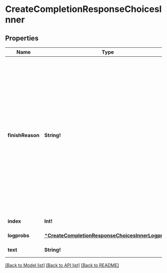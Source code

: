 # CreateCompletionResponseChoicesInner

## Properties
Name | Type | Description | Notes
------------ | ------------- | ------------- | -------------
**finishReason** | **String!** | The reason the model stopped generating tokens. This will be &#x60;stop&#x60; if the model hit a natural stop point or a provided stop sequence, &#x60;length&#x60; if the maximum number of tokens specified in the request was reached, or &#x60;content_filter&#x60; if content was omitted due to a flag from our content filters.  | [default to null]
**index** | **Int!** |  | [default to null]
**logprobs** | [***CreateCompletionResponseChoicesInnerLogprobs**](CreateCompletionResponse_choices_inner_logprobs.md) |  | [default to null]
**text** | **String!** |  | [default to null]

[[Back to Model list]](../README.md#documentation-for-models) [[Back to API list]](../README.md#documentation-for-api-endpoints) [[Back to README]](../README.md)


